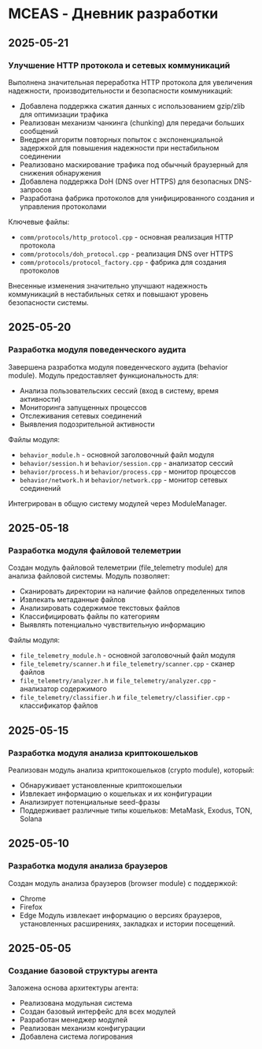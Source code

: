 # MCEAS - Дневник разработки

## 2025-05-21

### Улучшение HTTP протокола и сетевых коммуникаций
Выполнена значительная переработка HTTP протокола для увеличения надежности, производительности и безопасности коммуникаций:

- Добавлена поддержка сжатия данных с использованием gzip/zlib для оптимизации трафика
- Реализован механизм чанкинга (chunking) для передачи больших сообщений
- Внедрен алгоритм повторных попыток с экспоненциальной задержкой для повышения надежности при нестабильном соединении
- Реализовано маскирование трафика под обычный браузерный для снижения обнаружения
- Добавлена поддержка DoH (DNS over HTTPS) для безопасных DNS-запросов
- Разработана фабрика протоколов для унифицированного создания и управления протоколами

Ключевые файлы:
- `comm/protocols/http_protocol.cpp` - основная реализация HTTP протокола 
- `comm/protocols/doh_protocol.cpp` - реализация DNS over HTTPS
- `comm/protocols/protocol_factory.cpp` - фабрика для создания протоколов

Внесенные изменения значительно улучшают надежность коммуникаций в нестабильных сетях и повышают уровень безопасности системы.

## 2025-05-20

### Разработка модуля поведенческого аудита
Завершена разработка модуля поведенческого аудита (behavior module). Модуль предоставляет функциональность для:
- Анализа пользовательских сессий (вход в систему, время активности)
- Мониторинга запущенных процессов
- Отслеживания сетевых соединений
- Выявления подозрительной активности

Файлы модуля:
- `behavior_module.h` - основной заголовочный файл модуля
- `behavior/session.h` и `behavior/session.cpp` - анализатор сессий
- `behavior/process.h` и `behavior/process.cpp` - монитор процессов
- `behavior/network.h` и `behavior/network.cpp` - монитор сетевых соединений

Интегрирован в общую систему модулей через ModuleManager.

## 2025-05-18

### Разработка модуля файловой телеметрии
Создан модуль файловой телеметрии (file_telemetry module) для анализа файловой системы. Модуль позволяет:
- Сканировать директории на наличие файлов определенных типов
- Извлекать метаданные файлов
- Анализировать содержимое текстовых файлов
- Классифицировать файлы по категориям
- Выявлять потенциально чувствительную информацию

Файлы модуля:
- `file_telemetry_module.h` - основной заголовочный файл модуля
- `file_telemetry/scanner.h` и `file_telemetry/scanner.cpp` - сканер файлов
- `file_telemetry/analyzer.h` и `file_telemetry/analyzer.cpp` - анализатор содержимого
- `file_telemetry/classifier.h` и `file_telemetry/classifier.cpp` - классификатор файлов

## 2025-05-15

### Разработка модуля анализа криптокошельков
Реализован модуль анализа криптокошельков (crypto module), который:
- Обнаруживает установленные криптокошельки
- Извлекает информацию о кошельках и их конфигурации
- Анализирует потенциальные seed-фразы
- Поддерживает различные типы кошельков: MetaMask, Exodus, TON, Solana

## 2025-05-10

### Разработка модуля анализа браузеров
Создан модуль анализа браузеров (browser module) с поддержкой:
- Chrome
- Firefox
- Edge
Модуль извлекает информацию о версиях браузеров, установленных расширениях, закладках и истории посещений.

## 2025-05-05

### Создание базовой структуры агента
Заложена основа архитектуры агента:
- Реализована модульная система
- Создан базовый интерфейс для всех модулей
- Разработан менеджер модулей
- Реализован механизм конфигурации
- Добавлена система логирования